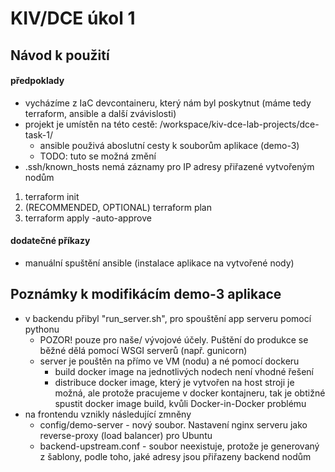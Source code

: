 # KIV/DCE úkol 1
## Návod k použití
#### předpoklady
* vycházíme z IaC devcontaineru, který nám byl poskytnut (máme tedy terraform, ansible a další zvávislosti)
* projekt je umístěn na této cestě: /workspace/kiv-dce-lab-projects/dce-task-1/
    * ansible použivá aboslutní cesty k souborům aplikace (demo-3)
    * TODO: tuto se možná změní
* .ssh/known_hosts nemá záznamy pro IP adresy přiřazené vytvořeným nodům

1. terraform init
2. (RECOMMENDED, OPTIONAL) terraform plan
3. terraform apply -auto-approve

#### dodatečné příkazy
* manuální spuštění ansible (instalace aplikace na vytvořené nody)

## Poznámky k modifikácím demo-3 aplikace
* v backendu přibyl "run_server.sh", pro spouštění app serveru pomocí pythonu
    * POZOR! pouze pro naše/ vývojové účely. Puštění do produkce se běžné dělá pomocí WSGI serverů (např. gunicorn)
    * server je pouštěn na přímo ve VM (nodu) a né pomocí dockeru
        * build docker image na jednotlivých nodech není vhodné řešení
        * distribuce docker image, který je vytvořen na host stroji je možná, ale protože pracujeme v docker kontajneru, tak je obtižné spustit docker image build, kvůli Docker-in-Docker problému
* na frontendu vznikly následující zmněny
    * config/demo-server - nový soubor. Nastavení nginx serveru jako reverse-proxy (load balancer) pro Ubuntu
    * backend-upstream.conf - soubor neexistuje, protože je generovaný z šablony, podle toho, jaké adresy jsou přiřazeny backend nodům
